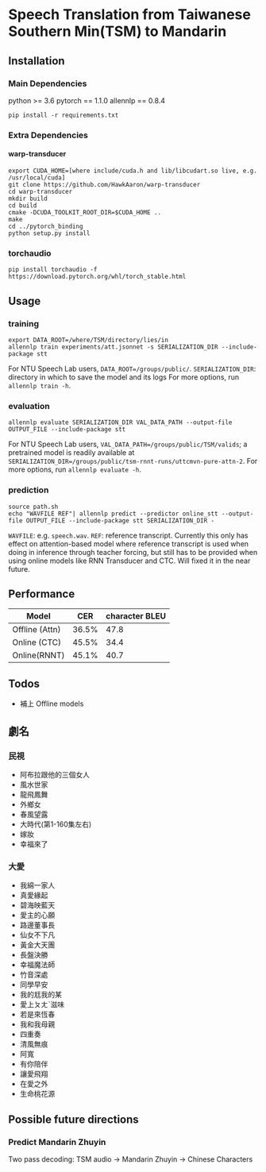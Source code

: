 # Speech Translation from Taiwanese Southern Min(TSM) to Mandarin

## Installation
### Main Dependencies
python >= 3.6
pytorch == 1.1.0
allennlp == 0.8.4
```=bash
pip install -r requirements.txt
```
### Extra Dependencies
#### warp-transducer
```=bash
export CUDA_HOME=[where include/cuda.h and lib/libcudart.so live, e.g. /usr/local/cuda]
git clone https://github.com/HawkAaron/warp-transducer
cd warp-transducer
mkdir build
cd build
cmake -DCUDA_TOOLKIT_ROOT_DIR=$CUDA_HOME ..
make
cd ../pytorch_binding
python setup.py install
```
### torchaudio
```=bash
pip install torchaudio -f https://download.pytorch.org/whl/torch_stable.html
```

## Usage

### training

```=bash
export DATA_ROOT=/where/TSM/directory/lies/in
allennlp train experiments/att.jsonnet -s SERIALIZATION_DIR --include-package stt
```
For NTU Speech Lab users, `DATA_ROOT=/groups/public/`.
`SERIALIZATION_DIR`: directory in which to save the model and its logs
For more options, run `allennlp train -h`.
### evaluation
```=bash
allennlp evaluate SERIALIZATION_DIR VAL_DATA_PATH --output-file OUTPUT_FILE --include-package stt
```
For NTU Speech Lab users, `VAL_DATA_PATH=/groups/public/TSM/valids`; a
pretrained model is readily available at `SERIALIZATION_DIR=/groups/public/tsm-rnnt-runs/uttcmvn-pure-attn-2`.
For more options, run `allennlp evaluate -h`.

### prediction
```=bash
source path.sh
echo "WAVFILE REF"| allennlp predict --predictor online_stt --output-file OUTPUT_FILE --include-package stt SERIALIZATION_DIR -
```
`WAVFILE`: e.g. `speech.wav`.
`REF`: reference transcript. Currently this only has effect on attention-based model where reference transcript is used when doing in inference through teacher forcing, but still has to be provided when using online models like RNN Transducer and CTC. Will fixed it in the near future.
## Performance
| Model | CER | character BLEU |
| ----- | --- | ----- |
| Offline (Attn) | 36.5% | 47.8|
| Online (CTC) | 45.5% | 34.4 |
| Online(RNNT) | 45.1% | 40.7 |

## Todos
- 補上 Offline models

## 劇名

### 民視 
- 阿布拉跟他的三個女人
- 風水世家
- 龍飛鳳舞
- 外鄉女
- 春風望露
- 大時代(第1-160集左右)
- 嫁妝
- 幸福來了

### 大愛
- 我綿一家人
- 真愛緣起
- 碧海映藍天
- 愛主的心願
- 路邊董事長
- 仙女不下凡
- 黃金大天團
- 長盤決勝
- 幸福魔法師
- 竹音深處
- 同學早安
- 我的尪我的某
- 愛上ㄆㄤˋ滋味
- 若是來恆春
- 我和我母親
- 四重奏
- 清風無痕
- 阿寬
- 有你陪伴
- 讓愛飛翔
- 在愛之外
- 生命桃花源


## Possible future directions
### Predict Mandarin Zhuyin
Two pass decoding:
TSM audio -> Mandarin Zhuyin -> Chinese Characters
